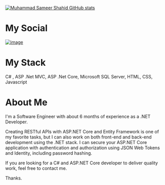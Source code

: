 [![Muhammad Sameer Shahid GitHub stats](https://github-readme-stats.vercel.app/api?username=MuhammadSameerShahid0)](https://github.com/anuraghazra/github-readme-stats)

# My Social 
<a href="https://www.linkedin.com/in/muhammad-sameer-shahid">![image](https://github-production-user-asset-6210df.s3.amazonaws.com/146189016/313431459-d2d107c4-4f0b-4508-94cd-57cb0d1b97d4.png?X-Amz-Algorithm=AWS4-HMAC-SHA256&X-Amz-Credential=AKIAVCODYLSA53PQK4ZA%2F20240812%2Fus-east-1%2Fs3%2Faws4_request&X-Amz-Date=20240812T142019Z&X-Amz-Expires=300&X-Amz-Signature=d48f9b10ac423d55840ad6dde9e4415ed3a6d288dd773f5d45f651630739a2b0&X-Amz-SignedHeaders=host&actor_id=169302795&key_id=0&repo_id=728367984) </a> 
# My Stack  
C# , ASP .Net MVC, ASP .Net Core, Microsoft SQL Server, HTML, CSS, Javascript

# About Me 
I'm a Software Engineer with about 6 months of experience as a .NET Developer.

Creating RESTful APIs with ASP.NET Core and Entity Framework is one of my favorite tasks, but I can also work on both front-end and back-end development using the .NET stack. I can secure your ASP.NET Core application with authentication and authorization using JSON Web Tokens and Identity, including password hashing.

If you are looking for a C# and ASP.NET Core developer to deliver quality work, feel free to contact me.

Thanks.
<!---
MuhammadSameerShahid0/MuhammadSameerShahid0 is a ✨ special ✨ repository because its README.md (this file) appears on your GitHub profile.
You can click the Preview link to take a look at your changes.
--->
